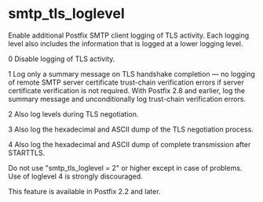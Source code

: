 # smtp_tls_loglevel 

 Enable additional Postfix SMTP client logging of TLS activity.
Each logging level also includes the information that is logged at
a lower logging level.  



   0 Disable logging of TLS activity. 

   1 Log only a summary message on TLS handshake completion
&mdash; no logging of remote SMTP server certificate trust-chain
verification errors if server certificate verification is not required.
With Postfix 2.8 and earlier, log the summary message and unconditionally
log trust-chain verification errors.  

   2 Also log levels during TLS negotiation.  

   3 Also log the hexadecimal and ASCII dump of the
TLS negotiation process.  

   4 Also log the hexadecimal and ASCII dump of complete
transmission after STARTTLS. 



 Do not use "smtp_tls_loglevel = 2" or higher except in case of
problems. Use of loglevel 4 is strongly discouraged. 

 This feature is available in Postfix 2.2 and later.  



